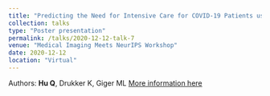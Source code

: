 ```yaml
---
title: "Predicting the Need for Intensive Care for COVID-19 Patients using Deep Learning on Chest Radiography"
collection: talks
type: "Poster presentation"
permalink: /talks/2020-12-12-talk-7
venue: "Medical Imaging Meets NeurIPS Workshop"
date: 2020-12-12
location: "Virtual"
---
```


Authors: <strong>Hu Q</strong>, Drukker K, Giger ML
[More information here](https://slideslive.com/38942996/predicting-the-need-for-intensive-care-for-covid19-patients-using-deep-learning-on-chest-radiography)